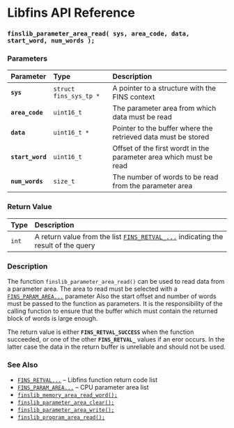 # Libfins API Reference

### `finslib_parameter_area_read( sys, area_code, data, start_word, num_words );`

### Parameters

| Parameter | Type | Description |
| :--- | :--- | :--- |
|**`sys`**|`struct fins_sys_tp *`|A pointer to a structure with the FINS context|
|**`area_code`**|`uint16_t`|The parameter area from which data must be read|
|**`data`**|`uint16_t *`|Pointer to the buffer where the retrieved data must be stored|
|**`start_word`**|`uint16_t`|Offset of the first wordt in the parameter area which must be read|
|**`num_words`**|`size_t`|The number of words to be read from the parameter area|

### Return Value

| Type | Description |
| :--- | :--- |
|`int`|A return value from the list [`FINS_RETVAL_...`](FINS_RETVAL.md) indicating the result of the query|

### Description

The function `finslib_parameter_area_read()` can be used to read data from a parameter area.  The area to read must be selected with a [`FINS_PARAM_AREA...`](FINS_PARAM_AREA.md) parameter Also the start offset and number of words must be passed to the function as parameters.  It is the responsibility of the calling function to ensure that the buffer which must contain the returned block of words is large enough.

The return value is either **`FINS_RETVAL_SUCCESS`** when the function succeeded, or one of the other **`FINS_RETVAL_`** values if an eror occurs. In the latter case the data in the return buffer is unreliable and should not be used.

### See Also

* [`FINS_RETVAL...`](FINS_RETVAL.md) &ndash; Libfins function return code list
* [`FINS_PARAM_AREA...`](FINS_PARAM_AREA.md) &ndash; CPU parameter area list
* [`finslib_memory_area_read_word();`](finslib_memory_area_read_word.md)
* [`finslib_parameter_area_clear();`](finslib_parameter_area_clear.md)
* [`finslib_parameter_area_write();`](finslib_parameter_area_write.md)
* [`finslib_program_area_read();`](finslib_program_area_read.md)
